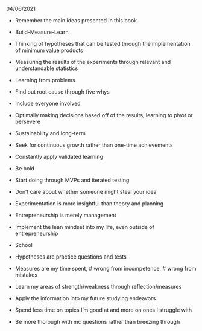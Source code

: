 04/06/2021
-   Remember the main ideas presented in this book
    

-   Build-Measure-Learn
    

-   Thinking of hypotheses that can be tested through the implementation of minimum value products
    
-   Measuring the results of the experiments through relevant and understandable statistics
    
-   Learning from problems
    

-   Find out root cause through five whys
    
-   Include everyone involved
    

-   Optimally making decisions based off of the results, learning to pivot or persevere
    

-   Sustainability and long-term
    

-   Seek for continuous growth rather than one-time achievements
    

-   Constantly apply validated learning
    

-   Be bold
    

-   Start doing through MVPs and iterated testing
    
-   Don’t care about whether someone might steal your idea
    

-   Experimentation is more insightful than theory and planning
    
-   Entrepreneurship is merely management
    

-   Implement the lean mindset into my life, even outside of entrepreneurship
    

-   School
    

-   Hypotheses are practice questions and tests
    
-   Measures are my time spent, # wrong from incompetence, # wrong from mistakes
    
-   Learn my areas of strength/weakness through reflection/measures
    
-   Apply the information into my future studying endeavors
    

-   Spend less time on topics I’m good at and more on ones I struggle with
    
-   Be more thorough with mc questions rather than breezing through